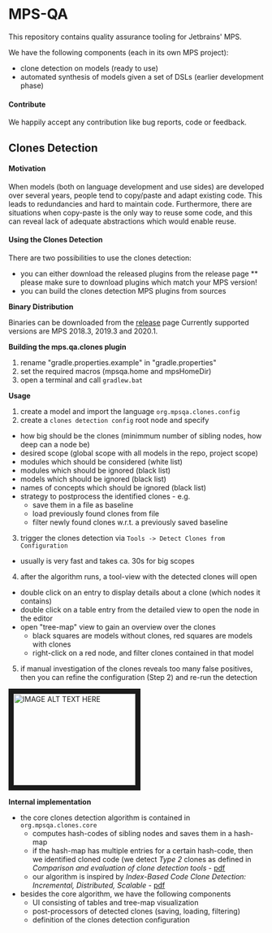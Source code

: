 # MPS-QA
This repository contains quality assurance tooling for Jetbrains' MPS.

We have the following components (each in its own MPS project):
* clone detection on models (ready to use)
* automated synthesis of models given a set of DSLs (earlier development phase)

#### Contribute

We happily accept any contribution like bug reports, code or feedback.

## Clones Detection
#### Motivation
When models (both on language development and use sides) are developed over several years, people tend to copy/paste and adapt existing code. This leads to redundancies and hard to maintain code. Furthermore, there are situations when copy-paste is the only way to reuse some code, and this can reveal lack of adequate abstractions which would enable reuse.

#### Using the Clones Detection
There are two possibilities to use the clones detection:
* you can either download the released plugins from the release page 
** please make sure to download plugins which match your MPS version!
* you can build the clones detection MPS plugins from sources

**Binary Distribution**

Binaries can be downloaded from the [release](https://github.com/mbeddr/mps-qa/releases) page
Currently supported versions are MPS 2018.3, 2019.3 and 2020.1.

**Building the mps.qa.clones plugin**
1. rename "gradle.properties.example" in "gradle.properties" 
2. set the required macros (mpsqa.home and mpsHomeDir)
3. open a terminal and call ```gradlew.bat```

**Usage**
1. create a model and import the language ```org.mpsqa.clones.config```
2. create a ```clones detection config``` root node and specify
 - how big should be the clones (minimmum number of sibling nodes, how deep can a node be)
 - desired scope (global scope with all models in the repo, project scope)
 - modules which should be considered (white list)
 - modules which should be ignored (black list)
 - models which should be ignored (black list) 
 - names of concepts which should be ignored (black list)
 - strategy to postprocess the identified clones - e.g.
   - save them in a file as baseline
   - load previously found clones from file
   - filter newly found clones w.r.t. a previously saved baseline
3. trigger the clones detection via ```Tools -> Detect Clones from Configuration``` 
 - usually is very fast and takes ca. 30s for big scopes
4. after the algorithm runs, a tool-view with the detected clones will open
 - double click on an entry to display details about a clone (which nodes it contains)
 - double click on a table entry from the detailed view to open the node in the editor
 - open "tree-map" view to gain an overview over the clones 
   - black squares are models without clones, red squares are models with clones
   - right-click on a red node, and filter clones contained in that model
5. if manual investigation of the clones reveals too many false positives, then you can refine the configuration (Step 2) and re-run the detection 

<a href="http://www.youtube.com/watch?feature=player_embedded&v=prZ93fIptsw
" target="_blank"><img src="http://img.youtube.com/vi/prZ93fIptsw/0.jpg" 
alt="IMAGE ALT TEXT HERE" width="240" height="180" border="10" /></a>

**Internal implementation**
- the core clones detection algorithm is contained in ```org.mpsqa.clones.core```
  - computes hash-codes of sibling nodes and saves them in a hash-map
  - if the hash-map has multiple entries for a certain hash-code, then we identified cloned code (we detect *Type 2* clones as defined in *Comparison and evaluation of clone detection tools* - [pdf](https://plg.uwaterloo.ca/~migod/846/papers/bellon-tse07.pdf)
  - our algorithm is inspired by *Index-Based Code Clone Detection: Incremental, Distributed, Scalable* - [pdf](http://www.academia.edu/download/47074500/Index-based_code_clone_detection_Increme20160707-9762-r2ff35.pdf) 
- besides the core algorithm, we have the following components
  - UI consisting of tables and tree-map visualization
  - post-processors of detected clones (saving, loading, filtering)
  - definition of the clones detection configuration
